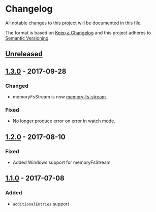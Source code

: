 # Changelog
All notable changes to this project will be documented in this file.

The format is based on [Keep a Changelog](http://keepachangelog.com/en/1.0.0/) and this project adheres to [Semantic Versioning](http://semver.org/spec/v2.0.0.html).

## [Unreleased]

## [1.3.0] - 2017-09-28
### Changed
- memoryFsStream is now [memory-fs-stream](https://github.com/whs/memory-fs-stream).

### Fixed
- No longer produce error on error in watch mode.

## [1.2.0] - 2017-08-10
### Fixed
- Added Windows support for memoryFsStream

## [1.1.0] - 2017-07-08
### Added
- `additionalEntries` support

[Unreleased]: https://github.com/whs/piped-webpack/compare/v1.3.0...HEAD
[1.3.0]: https://github.com/whs/piped-webpack/compare/v1.2.0...v1.3.0
[1.2.0]: https://github.com/whs/piped-webpack/compare/v1.1.0...v1.2.0
[1.1.0]: https://github.com/whs/piped-webpack/compare/v1.0.0...v1.1.0

